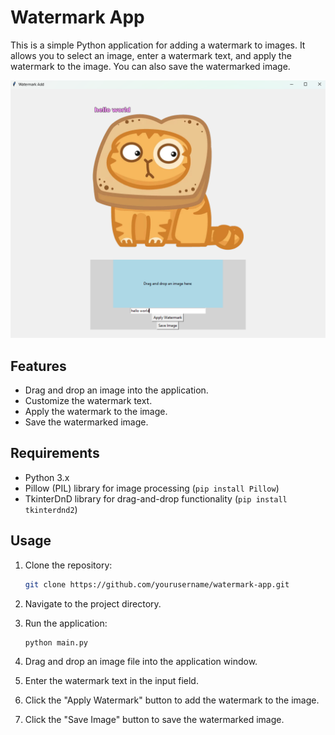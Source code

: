 # Watermark App

This is a simple Python application for adding a watermark to images. It allows you to select an image, enter a watermark text, and apply the watermark to the image. You can also save the watermarked image.

![Watermark App Screenshot](screenshot.png)

## Features

- Drag and drop an image into the application.
- Customize the watermark text.
- Apply the watermark to the image.
- Save the watermarked image.

## Requirements

- Python 3.x
- Pillow (PIL) library for image processing (`pip install Pillow`)
- TkinterDnD library for drag-and-drop functionality (`pip install tkinterdnd2`)

## Usage

1. Clone the repository:

   ```bash
   git clone https://github.com/yourusername/watermark-app.git
   
2. Navigate to the project directory.
3. Run the application:

   ```bash
   python main.py
   
4. Drag and drop an image file into the application window.
5. Enter the watermark text in the input field.
6. Click the "Apply Watermark" button to add the watermark to the image.
7. Click the "Save Image" button to save the watermarked image.
